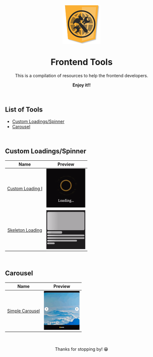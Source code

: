 <br>

<div align="center">
    <img src="images/logo.png" alt="Frontend Tools logo" height="128">
    <h1 align="center">Frontend Tools</h1>
    This is a compilation of resources to help the frontend developers.
    <p style="font-weight: bold">Enjoy it!!</p>
</div>

<br>

## List of Tools

- [Custom Loadings/Spinner](#custom-loadingsspinner)
- [Carousel](#carousel)

<br>

## Custom Loadings/Spinner

|                            Name                             |                                                   Preview                                                   |
| :---------------------------------------------------------: | :---------------------------------------------------------------------------------------------------------: |
| [Custom Loading I](tools/custom-loadings/custom-loading-I/) | <img src="tools/custom-loadings/custom-loading-I/preview.gif" alt="Gif from custom loading I" height="128"> |
| [Skeleton Loading](tools/custom-loadings/skeleton-loading/) | <img src="tools/custom-loadings/skeleton-loading/preview.gif" alt="Gif from skeleton loading" height="128"> |

<br>

## Carousel

|                        Name                        |                                              Preview                                               |
| :------------------------------------------------: | :------------------------------------------------------------------------------------------------: |
| [Simple Carousel](tools/carousel/simple-carousel/) | <img src="tools/carousel/simple-carousel/preview.gif" alt="Gif from simple carousel" height="128"> |

</br>

<div align="center">
	<br>
	Thanks for stopping by! 😁
</div>
